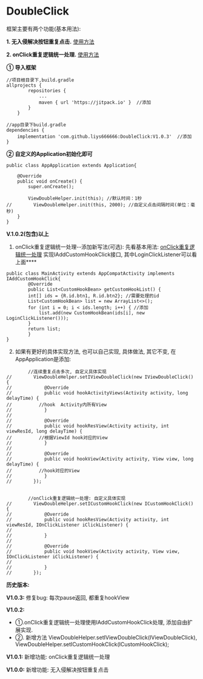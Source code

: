 # DoubleClick
框架主要有两个功能(基本用法): 

**1. 无入侵解决按钮重复点击.** [使用方法](https://www.jianshu.com/p/7f3e5c8b8643)

**2. onClick重复逻辑统一处理.** [使用方法](https://www.jianshu.com/p/b4038a2d68eb)

**① 导入框架**
```
//项目根目录下,build.gradle
allprojects {
		repositories {
			...
			maven { url 'https://jitpack.io' }  //添加
		}
	}
```
```
//app目录下build.gradle
dependencies {
    implementation 'com.github.liys666666:DoubleClick:V1.0.3'  //添加
}
```
**② 自定义的Application初始化即可**
```
public class AppApplication extends Application{

    @Override
    public void onCreate() {
        super.onCreate();

        ViewDoubleHelper.init(this); //默认时间：1秒
//        ViewDoubleHelper.init(this, 2000); //自定义点击间隔时间(单位：毫秒)
    }
}
```


**V.1.0.2(包含)以上**

1. onClick重复逻辑统一处理--添加新写法(可选): 
先看基本用法: [onClick重复逻辑统一处理](https://www.jianshu.com/p/b4038a2d68eb)
实现IAddCustomHookClick接口, 其中LoginClickListener可以看上面****

```
public class MainActivity extends AppCompatActivity implements IAddCustomHookClick{
	    @Override
	    public List<CustomHookBean> getCustomHookList() {
		int[] ids = {R.id.btn1, R.id.btn2}; //需要处理的id
		List<CustomHookBean> list = new ArrayList<>();
		for (int i = 0; i < ids.length; i++) { //添加
		    list.add(new CustomHookBean(ids[i], new LoginClickListener()));
		}
		return list;
	    }
}
```

2. 如果有更好的具体实现方法, 也可以自己实现, 具体做法, 其它不变, 在AppApplication是添加:
```
        //连续重复点击多次, 自定义具体实现
//        ViewDoubleHelper.setIViewDoubleClick(new IViewDoubleClick() {
//            @Override
//            public void hookActivityViews(Activity activity, long delayTime) { 
//			//hook  Activity内所有View
//            }
//
//            @Override
//            public void hookResView(Activity activity, int viewResId, long delayTime) {
//			//根据ViewId hook对应的View  
//            }
//
//            @Override
//            public void hookView(Activity activity, View view, long delayTime) {
//			//hook对应的View
//            }
//        });


        //onClick重复逻辑统一处理: 自定义具体实现
//        ViewDoubleHelper.setICustomHookClick(new ICustomHookClick() {
//            @Override
//            public void hookResView(Activity activity, int viewResId, IOnClickListener iClickListener) {
//
//            }
//
//            @Override
//            public void hookView(Activity activity, View view, IOnClickListener iClickListener) {
//
//            }
//        });
```


**历史版本:**

**V1.0.3:**	修复bug: 每次pause返回, 都重复hookView


**V1.0.2:**	
* ①.onClick重复逻辑统一处理使用IAddCustomHookClick处理, 添加自由扩展实现. 
* ②. 新增方法 ViewDoubleHelper.setIViewDoubleClick(IViewDoubleClick), ViewDoubleHelper.setICustomHookClick(ICustomHookClick);



**V1.0.1:** 	新增功能: onClick重复逻辑统一处理



**V1.0.0:** 	新增功能: 无入侵解决按钮重复点击
